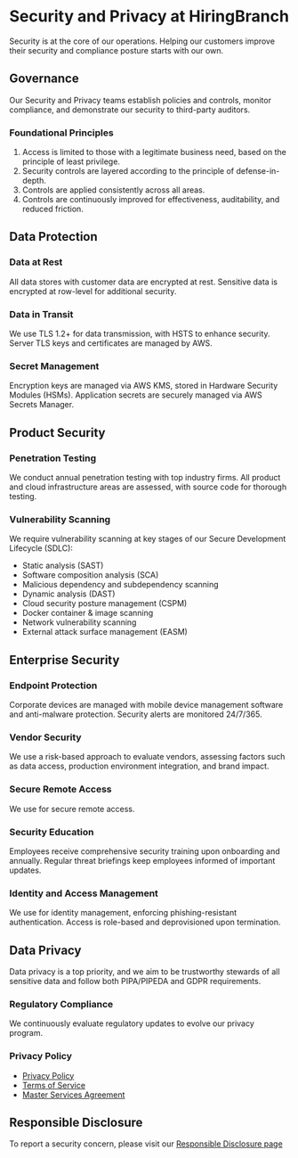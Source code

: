 # Security and Privacy at HiringBranch

Security is at the core of our operations. Helping our customers improve their security and compliance posture starts with our own.

## Governance

Our Security and Privacy teams establish policies and controls, monitor compliance, and demonstrate our security to third-party auditors.

### Foundational Principles

1. Access is limited to those with a legitimate business need, based on the principle of least privilege.
2. Security controls are layered according to the principle of defense-in-depth.
3. Controls are applied consistently across all areas.
4. Controls are continuously improved for effectiveness, auditability, and reduced friction.

## Data Protection

### Data at Rest

All data stores with customer data are encrypted at rest. Sensitive data is encrypted at row-level for additional security.

### Data in Transit

We use TLS 1.2+ for data transmission, with HSTS to enhance security. Server TLS keys and certificates are managed by AWS.

### Secret Management

Encryption keys are managed via AWS KMS, stored in Hardware Security Modules (HSMs). Application secrets are securely managed via AWS Secrets Manager.

## Product Security

### Penetration Testing

We conduct annual penetration testing with top industry firms. All product and cloud infrastructure areas are assessed, with source code for thorough testing.

### Vulnerability Scanning

We require vulnerability scanning at key stages of our Secure Development Lifecycle (SDLC):
- Static analysis (SAST)
- Software composition analysis (SCA)
- Malicious dependency and subdependency scanning
- Dynamic analysis (DAST)
- Cloud security posture management (CSPM)
- Docker container & image scanning
- Network vulnerability scanning
- External attack surface management (EASM)

## Enterprise Security

### Endpoint Protection

Corporate devices are managed with mobile device management software and anti-malware protection. Security alerts are monitored 24/7/365.

### Vendor Security

We use a risk-based approach to evaluate vendors, assessing factors such as data access, production environment integration, and brand impact.

### Secure Remote Access

We use <REDACTED> for secure remote access.

### Security Education

Employees receive comprehensive security training upon onboarding and annually. Regular threat briefings keep employees informed of important updates.

### Identity and Access Management

We use <REDACTED> for identity management, enforcing phishing-resistant authentication. Access is role-based and deprovisioned upon termination.

## Data Privacy

Data privacy is a top priority, and we aim to be trustworthy stewards of all sensitive data and follow both PIPA/PIPEDA and GDPR requirements.

### Regulatory Compliance

We continuously evaluate regulatory updates to evolve our privacy program.

### Privacy Policy

- [Privacy Policy](https://www.hiringbranch.com/privacy-policy)
- [Terms of Service](https://www.hiringbranch.com/legal-terms-conditions-of-service)
- [Master Services Agreement](https://www.hiringbranch.com/saas-subscription-agreement)

## Responsible Disclosure

To report a security concern, please visit our [Responsible Disclosure page](./responsible-disclosure.md)
